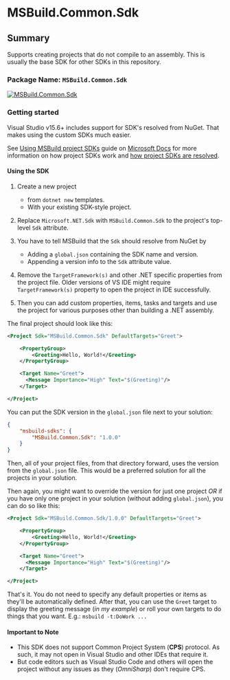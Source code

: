 # MSBuild.Common.Sdk

## Summary

Supports creating projects that do not compile to an assembly. This is usually the base SDK for other SDKs in this repository.

### Package Name: `MSBuild.Common.Sdk`

[![MSBuild.Common.Sdk](https://img.shields.io/myget/msbuild-sdks/v/MSBuild.Common.Sdk.svg)](https://myget.org/feed/msbuild-sdks/package/nuget/MSBuild.Common.Sdk)

### Getting started

Visual Studio v15.6+ includes support for SDK's resolved from NuGet. That makes using the custom SDKs much easier.

See [Using MSBuild project SDKs][msbuild-sdk-usage] guide on [Microsoft Docs](https://docs.ms) for more information on how project SDKs work and [how project SDKs are resolved][msbuild-sdk-resolver].

[msbuild-sdk-usage]: https://docs.microsoft.com/visualstudio/msbuild/how-to-use-project-sdk
[msbuild-sdk-resolver]: https://docs.microsoft.com/visualstudio/msbuild/how-to-use-project-sdk#how-project-sdks-are-resolved

#### Using the SDK

1. Create a new project
    - from `dotnet new` templates.
    - With your existing SDK-style project.

2. Replace `Microsoft.NET.Sdk` with `MSBuild.Common.Sdk` to the project's top-level `Sdk` attribute.

3. You have to tell MSBuild that the `Sdk` should resolve from NuGet by
    - Adding a `global.json` containing the SDK name and version.
    - Appending a version info to the `Sdk` attribute value.

4. Remove the `TargetFramework(s)` and other .NET specific properties from the project file. Older versions of VS IDE might require `TargetFramework(s)` property to open the project in IDE successfully.

5. Then you can add custom properties, items, tasks and targets and use the project for various purposes other than building a .NET assembly.

The final project should look like this:

```xml
<Project Sdk="MSBuild.Common.Sdk" DefaultTargets="Greet">

    <PropertyGroup>
        <Greeting>Hello, World!</Greeting>
    </PropertyGroup>

    <Target Name="Greet">
      <Message Importance="High" Text="$(Greeting)"/>
    </Target>

</Project>
```

You can put the SDK version in the `global.json` file next to your solution:

```json
{
    "msbuild-sdks": {
        "MSBuild.Common.Sdk": "1.0.0"
    }
}
```

Then, all of your project files, from that directory forward, uses the version from the `global.json` file.
This would be a preferred solution for all the projects in your solution.

Then again, you might want to override the version for just one project _OR_ if you have only one project in your solution (without adding `global.json`), you can do so like this:

```xml
<Project Sdk="MSBuild.Common.Sdk/1.0.0" DefaultTargets="Greet">

    <PropertyGroup>
        <Greeting>Hello, World!</Greeting>
    </PropertyGroup>

    <Target Name="Greet">
      <Message Importance="High" Text="$(Greeting)"/>
    </Target>

</Project>
```

That's it. You do not need to specify any default properties or items as they'll be automatically defined.
After that, you can use the `Greet` target to display the greeting message (_in my example_) or roll your own targets to do things that you want. E.g.: `msbuild -t:DoWork ...`

#### Important to Note

- This SDK does not support Common Project System (**CPS**) protocol. As such, it may not open in Visual Studio and other IDEs that require it.
- But code editors such as Visual Studio Code and others will open the project without any issues as they (_OmniSharp_) don't require CPS.
